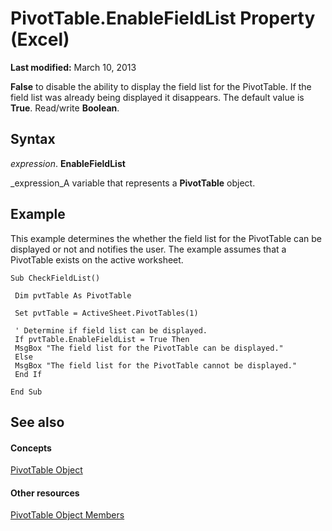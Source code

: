 
# PivotTable.EnableFieldList Property (Excel)

 **Last modified:** March 10, 2013

 **False** to disable the ability to display the field list for the PivotTable. If the field list was already being displayed it disappears. The default value is **True**. Read/write  **Boolean**.

## Syntax

 _expression_. **EnableFieldList**

 _expression_A variable that represents a  **PivotTable** object.


## Example

This example determines the whether the field list for the PivotTable can be displayed or not and notifies the user. The example assumes that a PivotTable exists on the active worksheet.


```
Sub CheckFieldList() 
 
 Dim pvtTable As PivotTable 
 
 Set pvtTable = ActiveSheet.PivotTables(1) 
 
 ' Determine if field list can be displayed. 
 If pvtTable.EnableFieldList = True Then 
 MsgBox "The field list for the PivotTable can be displayed." 
 Else 
 MsgBox "The field list for the PivotTable cannot be displayed." 
 End If 
 
End Sub
```


## See also


#### Concepts


 [PivotTable Object](a9c1d4a0-78a9-f9a6-6daf-91cb63e45842.md)
#### Other resources


 [PivotTable Object Members](8e8d1692-cf32-63c6-a1f6-54ddcc2a4964.md)
